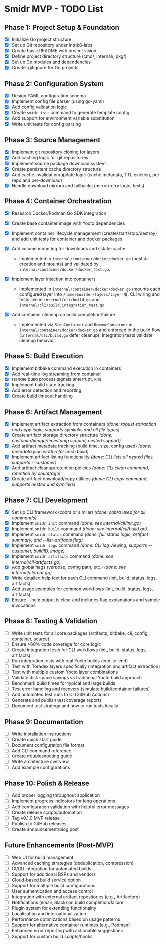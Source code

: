 # Smidr MVP - TODO List

## Phase 1: Project Setup & Foundation

- [X] Initialize Go project structure
- [X] Set up Git repository under intrik8-labs
- [X] Create basic README with project vision
- [X] Define project directory structure (cmd/, internal/, pkg/)
- [X] Set up Go modules and dependencies
- [X] Create .gitignore for Go projects

## Phase 2: Configuration System

- [X] Design YAML configuration schema
- [X] Implement config file parser (using go-yaml)
- [X] Add config validation logic
- [X] Create `smidr init` command to generate template config
- [X] Add support for environment variable substitution
- [X] Write unit tests for config parsing

## Phase 3: Source Management

- [X] Implement git repository cloning for layers
- [X] Add caching logic for git repositories
- [X] Implement source package download system
- [X] Create persistent cache directory structure
- [X] Add cache invalidation/update logic (cache metadata, TTL eviction, per-repo and per-download)
- [X] Handle download mirrors and fallbacks (mirror/retry logic, tests)

## Phase 4: Container Orchestration

- [X] Research Docker/Podman Go SDK integration

- [X] Create base container image with Yocto dependencies

- [X] Implement container lifecycle management (create/start/stop/destroy) and add unit tests for container and docker packages

- [X] Add volume mounting for downloads and sstate-cache
  - Implemented in `internal/container/docker/docker.go` (host dir creation and mounts) and validated by `internal/container/docker/docker_test.go`.

- [X] Implement layer injection into containers
  - Implemented in `internal/container/docker/docker.go` (mounts each configured layer into `/home/builder/layers/layer-N`). CLI wiring and tests live in `internal/cli/build.go` and `internal/cli/build_integration_test.go`.

- [X] Add container cleanup on build completion/failure
  - Implemented via `StopContainer` and `RemoveContainer` in `internal/container/docker/docker.go` and enforced in the build flow (`internal/cli/build.go` defer cleanup). Integration tests validate cleanup behavior.

## Phase 5: Build Execution

- [X] Implement bitbake command execution in containers
- [X] Add real-time log streaming from container
- [X] Handle build process signals (interrupt, kill)
- [X] Implement build state tracking
- [X] Add error detection and reporting
- [X] Create build timeout handling

## Phase 6: Artifact Management

- [x] Implement artifact extraction from containers *(done: robust extraction and copy logic, supports symlinks and all file types)*
- [x] Create artifact storage directory structure *(done: customer/image/timestamp scoped, nested support)*
- [x] Add artifact metadata tracking (build time, size, config used) *(done: metadata.json written for each build)*
- [x] Implement artifact listing functionality *(done: CLI lists all nested files, supports --customer)*
- [x] Add artifact cleanup/retention policies *(done: CLI clean command, retention by count/age)*
- [x] Create artifact download/copy utilities *(done: CLI copy command, supports nested and symlinks)*

## Phase 7: CLI Development

- [x] Set up CLI framework (cobra or similar) *(done: cobra used for all commands)*
- [x] Implement `smidr init` command *(done: see internal/cli/init.go)*
- [x] Implement `smidr build` command *(done: see internal/cli/build.go)*
- [x] Implement `smidr status` command *(done: full status logic, artifact summary, and --list-artifacts flag)*
- [x] Implement `smidr logs` command *(done: CLI log viewing, supports --customer, buildID, image)*
- [x] Implement `smidr artifacts` command *(done: see internal/cli/artifacts.go)*
- [x] Add global flags (verbose, config path, etc.) *(done: see internal/cli/root.go)*
- [X] Write detailed help text for each CLI command (init, build, status, logs, artifacts)
- [X] Add usage examples for common workflows (init, build, status, logs, artifacts)
- [X] Ensure --help output is clear and includes flag explanations and sample invocations

## Phase 8: Testing & Validation

- [ ] Write unit tests for all core packages (artifacts, bitbake, cli, config, container, source)
- [ ] Ensure >60% code coverage for core logic
- [ ] Create integration tests for CLI workflows (init, build, status, logs, artifacts)
- [ ] Run integration tests with real Yocto builds (end-to-end)
- [ ] Test with Toradex layers specifically (integration and artifact extraction)
- [ ] Test with multiple custom Yocto layer combinations
- [ ] Validate disk space savings vs traditional Yocto build approach
- [ ] Benchmark build times for typical and large builds
- [ ] Test error handling and recovery (simulate build/container failures)
- [ ] Add automated test runs to CI (GitHub Actions)
- [ ] Generate and publish test coverage reports
- [ ] Document test strategy and how to run tests locally

## Phase 9: Documentation

- [ ] Write installation instructions
- [ ] Create quick start guide
- [ ] Document configuration file format
- [ ] Add CLI command reference
- [ ] Create troubleshooting guide
- [ ] Write architecture overview
- [ ] Add example configurations

## Phase 10: Polish & Release

- [ ] Add proper logging throughout application
- [ ] Implement progress indicators for long operations
- [ ] Add configuration validation with helpful error messages
- [ ] Create release scripts/automation
- [ ] Tag v0.1.0 MVP release
- [ ] Publish to GitHub releases
- [ ] Create announcement/blog post

## Future Enhancements (Post-MVP)

- [ ] Web UI for build management
- [ ] Advanced caching strategies (deduplication, compression)
- [ ] CI/CD integration for automated builds
- [ ] Support for additional BSPs and vendors
- [ ] Cloud-based build service option
- [ ] Support for multiple build configurations
- [ ] User authentication and access control
- [ ] Integration with external artifact repositories (e.g., Artifactory)
- [ ] Notifications (email, Slack) on build completion/failure
- [ ] Plugin system for extending functionality
- [ ] Localization and internationalization
- [ ] Performance optimizations based on usage patterns
- [ ] Support for alternative container runtimes (e.g., Podman)
- [ ] Enhanced error reporting with actionable suggestions
- [ ] Support for custom build scripts/hooks
